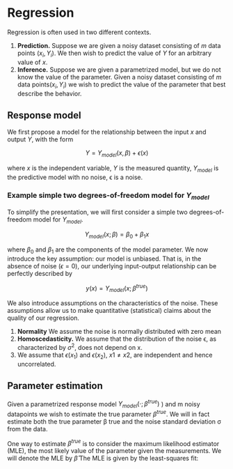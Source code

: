 # Regression

Regression is often used in two different contexts.
 

 1. **Prediction.** Suppose we are given a noisy dataset consisting of $m$ data points $(x_i,Y_i)$. We then wish to predict the value of $Y$ for an arbitrary value of $x$.
 2. **Inference.** Suppose we are given a parametrized model, but we do not know the value of the parameter. Given a noisy dataset consisting of $m$ data points$(x_i,Y_i)$ we wish to predict the value of the parameter that best describe the behavior.

## Response model

We first propose a model for the relationship between the input $x$ and output $Y$, with the form

$$Y = Y_{model}(x,\beta) + \epsilon(x)$$

where $x$ is the independent variable, $Y$ is the measured quantity, $Y_{model}$ is the predictive model with no noise, ϵ is a noise.

### Example  simple two degrees-of-freedom model for $Y_{model}$

To simplify the presentation, we will first consider a simple two degrees-of-freedom model for $Y_{model}$.

$$Y_{model}(x;\beta) = \beta_0 + \beta_1x$$

where $β_0$ and $β_1$ are the components of the model parameter. We now introduce the key assumption: our model is unbiased.  That is, in the absence of noise $(ϵ = 0)$, our underlying input-output relationship can be perfectly described by

$$y(x) = Y_{model}(x;\beta^{true})$$

We also introduce assumptions on the characteristics of the noise. These assumptions allow us to make quantitative (statistical) claims about the quality of our regression.

1. **Normality** We assume the noise is normally distributed with zero mean
2. **Homoscedasticity.** We assume that the distribution of the noise ϵ, as characterized by $σ^2$, does not depend on x.
3. We assume that $ϵ(x_1)$ and $ϵ(x_2)$, $x1 \neq x2$, are independent and hence uncorrelated.

## Parameter estimation

Given a parametrized response model $Y_{model}(\cdot;\beta^{true})$ ) and m noisy datapoints we wish to estimate the true parameter $\beta^{true}$. We will in fact estimate both the true parameter β true and the noise standard deviation σ from the data.

One way to estimate $\beta^{true}$  is to consider the maximum likelihood estimator (MLE), the most likely value of the parameter given the measurements. We will denote the MLE by $\hat{\beta}$ The MLE is
given by the least-squares fit:
